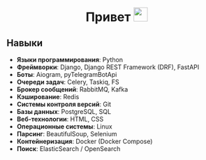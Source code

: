 <h1 align="center">Привет
<img src="https://github.com/blackcater/blackcater/raw/main/images/Hi.gif" height="32"/></h1>

## Навыки
- **Языки программирования**: Python
- **Фреймворки**: Django, Django REST Framework (DRF), FastAPI
- **Боты**: Aiogram, pyTelegramBotApi
- **Очереди задач**: Celery, Taskiq, FS
- **Брокер сообщений**: RabbitMQ, Kafka
- **Кэширование**: Redis
- **Системы контроля версий**: Git
- **Базы данных**: PostgreSQL, SQL
- **Веб-технологии**: HTML, CSS
- **Операционные системы**: Linux
- **Парсинг**: BeautifulSoup, Selenium
- **Контейнеризация**: Docker (Docker Compose)
- **Поиск**: ElasticSearch / OpenSearch
